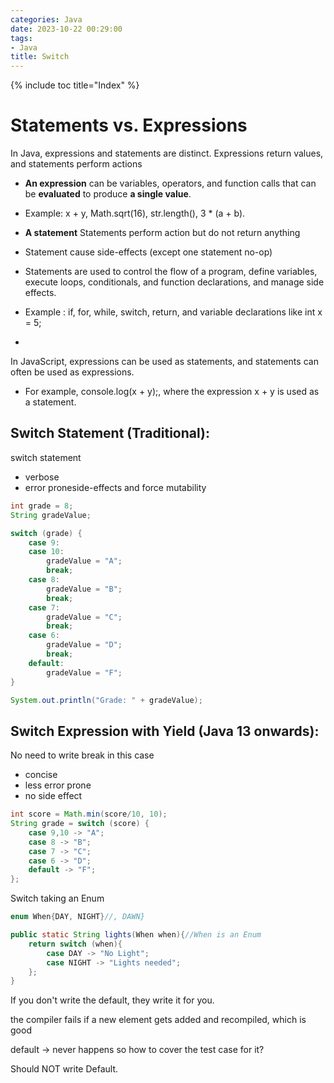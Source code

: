 ```yaml
---
categories: Java
date: 2023-10-22 00:29:00
tags:
- Java
title: Switch
---
```


{% include toc title="Index" %}

# Statements vs. Expressions

In Java, expressions and statements are distinct. Expressions return values, and
statements perform actions

* **An expression** can be variables, operators, and function calls that can be
  **evaluated** to produce **a single value**.
* Example: x + y, Math.sqrt(16), str.length(), 3 * (a + b).

* **A statement** Statements perform action but do not return anything
* Statement cause side-effects (except one statement no-op)
* Statements are used to control the flow of a program, define variables,
  execute loops, conditionals, and function
  declarations, and manage side effects.
* Example : if, for, while, switch, return, and variable declarations like int
  x = 5;
*

In JavaScript, expressions can be used as statements, and statements can often
be used as expressions.

* For example, console.log(x + y);, where the expression x + y is used as a
  statement.

## Switch Statement (Traditional):

switch statement

* verbose
* error proneside-effects and force mutability

```java
int grade = 8;
String gradeValue;

switch (grade) {
    case 9:
    case 10:
        gradeValue = "A";
        break;
    case 8:
        gradeValue = "B";
        break;
    case 7:
        gradeValue = "C";
        break;
    case 6:
        gradeValue = "D";
        break;
    default:
        gradeValue = "F";
}

System.out.println("Grade: " + gradeValue);
```

## Switch Expression with Yield (Java 13 onwards):

No need to write break in this case

* concise
* less error prone
* no side effect

```java
int score = Math.min(score/10, 10);
String grade = switch (score) {
    case 9,10 -> "A";
    case 8 -> "B";
    case 7 -> "C";
    case 6 -> "D";
    default -> "F";
};
```

Switch taking an Enum

```java
enum When{DAY, NIGHT}//, DAWN}

public static String lights(When when){//When is an Enum
    return switch (when){
        case DAY -> "No Light";
        case NIGHT -> "Lights needed";
    };
}
```

If you don't write the default, they write it for you.

the compiler fails if a new element gets added and recompiled, which is good

default -> never happens so how to cover the test case for it?

Should NOT write Default.